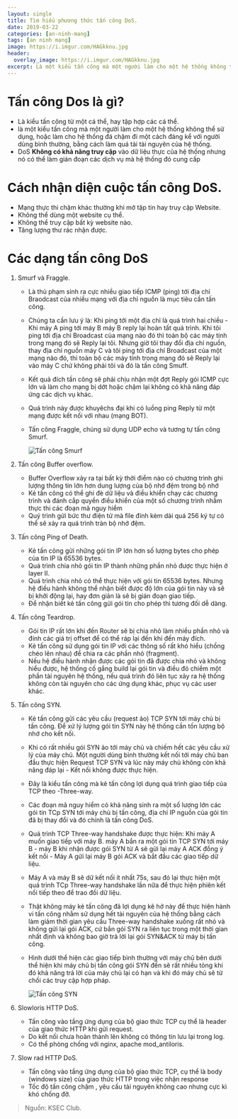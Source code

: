 ```yaml
---
layout: single
title: Tìm hiểu phương thức tấn công DoS.
date: 2019-03-22
categories: [an-ninh-mang]
tags: [an ninh mạng]
image: https://i.imgur.com/HAGkknu.jpg
header:
  overlay_image: https://i.imgur.com/HAGkknu.jpg
excerpt: Là một kiểu tấn công mà một người làm cho một hệ thống không thể sử dụng, hoặc làm cho hệ thống đó chậm đi một cách đáng kể với người dùng bình thường, bằng cách làm quá tải tài nguyên của hệ thống.
---
```


# Tấn công Dos là gì?
* Là kiểu tấn công từ một cá thể, hay tập hợp các cá thể.
* là một kiểu tấn công mà một người làm cho một hệ thống không thể sử dụng, hoặc làm cho hệ thống đá chậm đi một cách đáng kể với người dùng bình thường, bằng cách làm quá tải tài nguyên của hệ thống.
* DoS **Không có khả năng truy cập** vào dữ liệu thực của hệ thống nhưng nó có thể làm gián đoạn các dịch vụ mà hệ thống đó cung cấp

# Cách nhận diện cuộc tấn công DoS.
*  Mạng thực thi chậm khác thường khi mở tập tin hay truy cập Website.
* Không thể dùng một website cụ thể.
* Không thể truy cập bất kỳ website nào.
* Tăng lượng thư rác nhận được.

# Các dạng tấn công DoS
1. Smurf và Fraggle.
    * Là thủ phạm sinh ra cực nhiều giao tiếp ICMP (ping) tới địa chỉ Braodcast của nhiều mạng với địa chỉ nguồn là mục tiêu cần tấn công.
    * Chúng ta cần lưu ý là: Khi ping tới một địa chỉ là quá trình hai chiều - Khi máy A ping tới máy B máy B reply lại hoàn tất quá trình. Khi tôi ping tới địa chỉ Broadcast của mạng nào đó thì toàn bộ các máy tính trong mạng đó sẽ Reply lại tôi. Nhưng giờ tôi thay đổi địa chỉ nguồn, thay địa chỉ nguồn máy C và tôi ping tới địa chỉ Broadcast của một mạng nào đó, thì toàn bộ các máy tính trong mạng đó sẽ Reply lại vào máy C chứ không phải tôi và đó là tấn công Smuff.
    * Kết quả đích tấn công sẽ phải chịu nhận một đợt Reply gói ICMP cực lớn và làm cho mạng bị dớt hoặc chậm lại không có khả năng đáp ứng các dịch vụ khác.
    * Quá trình này được khuyêchs đại khi có luồng ping Reply từ một mạng được kết nối với nhau (mạng BOT).
    * Tấn công Fraggle, chúng sử dụng UDP echo và tương tự tấn công Smurf.

        ![Tấn công Smurf](https://i.imgur.com/PagPIVh.jpg)
        
2. Tấn công Buffer overflow.
    * Buffer Overflow xảy ra tại bất kỳ thời điểm nào có chương trình ghi lượng thông tin lớn hơn dung lượng của bộ nhớ đệm trong bộ nhớ
    * Kẻ tấn công có thể ghi đè dữ liệu và điều khiển chạy các chương trình và đánh cắp quyền điều khiển của một số chương trình nhằm thực thi các đoạn mã nguy hiểm
    * Quý trình gửi bức thư điện tử mà file đính kèm dài quá 256 ký tự có thể sẽ xảy ra quá trình tràn bộ nhớ đệm.
3. Tấn công Ping of Death.
    * Kẻ tấn công gửi những gói tin IP lớn hơn số lượng bytes cho phép của tin IP là 65536 bytes.
    * Quá trình chia nhỏ gói tin IP thành những phần nhỏ được thực hiện ở layer II.
    * Quá trình chia nhỏ có thể thực hiện với gói tin 65536 bytes. Nhưng hệ điều hành không thể nhận biết được độ lớn của gói tin này và sẽ bị khởi động lại, hay đơn giản là sẽ bị gián đoạn giao tiếp.
    * Để nhận biết kẻ tấn công gửi gói tin cho phép thì tương đối dễ dàng.
4. Tấn công Teardrop.
    * Gói tin IP rất lớn khi đến Router sẽ bị chia nhỏ làm nhiều phần nhỏ và đính các giá trị offset để có thể ráp lại đến khi đến máy đích.
    * Kẻ tấn công sử dụng gói tin IP với các thông số rất khó hiểu (chồng chéo lên nhau) để chia ra các phần nhỏ (fragment).
    * Nếu hệ điều hành nhận được các gói tin đã được chia nhỏ và không hiểu được, hệ thống cố gắng build lại gói tin và điều đó chiềm một phần tài nguyên hệ thống, nếu quá trình đó liên tục xảy ra hệ thống không còn tài nguyên cho các ứng dụng khác, phục vụ các user khác.
5. Tấn công SYN.
    * Kẻ tấn công gửi các yêu cầu (request ảo) TCP SYN tới máy chủ bị tấn công. Để xử lý lượng gói tin SYN này hệ thống cần tốn lượng bộ nhớ cho kết nối.
    * Khi có rất nhiều gói SYN ảo tới máy chủ và chiếm hết các yêu cầu xử lý của máy chủ. Một người dùng bình thường kết nối tới máy chủ ban đầu thực hiện Request TCP SYN và lúc này máy chủ không còn khả năng đáp lại - Kết nối không được thực hiện.
    * Đây là kiểu tấn công mà kẻ tấn công lợi dụng quá trình giao tiếp của TCP theo -Three-way.
    * Các đoạn mã nguy hiểm có khả năng sinh ra một số lượng lớn các gói tin TCp SYN tới máy chủ bị tấn công, địa chỉ IP nguồn của gói tin đã bị thay đổi và đó chính là tấn công DoS.
    * Quá trình TCP Three-way handshake được thực hiện: Khi máy A muốn giao tiếp với máy B. máy A bắn ra một gói tin TCP SYN tới máy B - máy B khi nhận được gói SYN từ A sẽ gửi lại máy A ACK đồng ý kết nối - Máy A gửi lại máy B gói ACK và bắt đầu các giao tiếp dữ liệu.
    * Máy A và máy B sẽ dữ kết nối ít nhất 75s, sau đó lại thực hiện một quá trình TCp Three-way handshake lần nữa để thực hiện phiên kết nối tiếp theo để trao đối dữ liệu.
    * Thật không máy kẻ tấn công đã lợi dụng kẽ hở này để thực hiện hành vi tấn công nhằm sử dụng hết tài nguyên của hệ thống bằng cách làm giảm thời gian yêu cầu Three-way handshake xuống rất nhỏ và không gửi lại gói ACK, cứ bắn gói SYN ra liên tục trong một thời gian nhất định và không bao giờ trả lời lại gói SYN&ACK từ máy bị tấn công.
    * Hình dưới thể hiện các giao tiếp bình thường với máy chủ bên dưới thể hiện khi máy chủ bị tấn công gói SYN đến sẽ rất nhiều tỏng khi đó khả năng trả lời của máy chủ lại có hạn và khi đó máy chủ sẽ từ chối các truy cập hợp pháp.

        ![Tấn công SYN](https://i.imgur.com/DBkaz9y.jpg)

6. Slowloris HTTP DoS.
    * Tấn công vào tầng ứng dụng của bộ giao thức TCP cụ thể là header của giao thức HTTP khi gửi request.
    * Do kết nối chưa hoàn thành lên không có thông tin lưu lại trong log.
    * Có thể phòng chống với nginx, apache mod_antiloris.
7. Slow rad HTTP DoS.
    * Tấn công vào tầng ứng dụng của bộ giao thức TCP, cụ thể là body (windows size) của giao thức HTTP trong việc nhận response
    * Tốc độ tấn công chậm , yêu cầu tài nguyên không cao nhưng cực kì khó chống đỡ.


> Nguồn: KSEC Club.